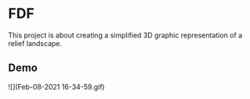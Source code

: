 # FDF
This project is about creating a simplified 3D graphic representation of a relief landscape.

## Demo

![](Feb-08-2021 16-34-59.gif)
